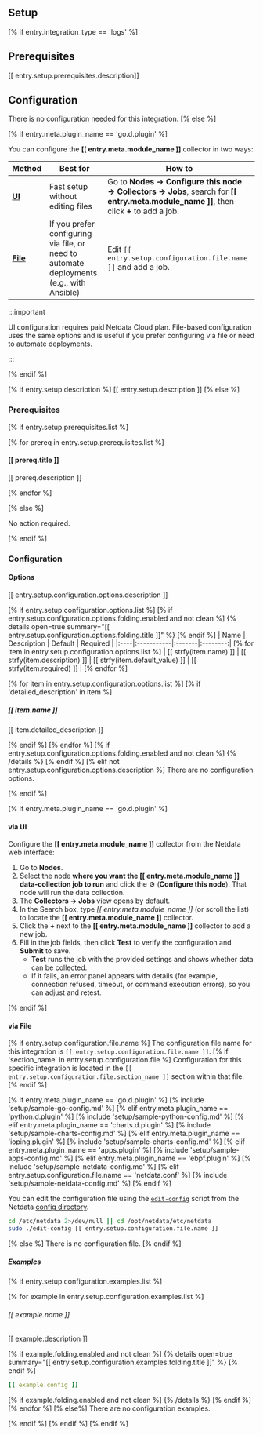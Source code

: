 ## Setup
[% if entry.integration_type == 'logs' %]

## Prerequisites

[[ entry.setup.prerequisites.description]]

## Configuration

There is no configuration needed for this integration.
[% else %]

[% if entry.meta.plugin_name == 'go.d.plugin' %]

You can configure the **[[ entry.meta.module_name ]]** collector in two ways:

| Method                | Best for                                                                                 | How to                                                                                                                                 |
|-----------------------|------------------------------------------------------------------------------------------|----------------------------------------------------------------------------------------------------------------------------------------|
| [**UI**](#via-ui)     | Fast setup without editing files                                                         | Go to **Nodes → Configure this node → Collectors → Jobs**, search for **[[ entry.meta.module_name ]]**, then click **+** to add a job. |
| [**File**](#via-file) | If you prefer configuring via file, or need to automate deployments (e.g., with Ansible) | Edit `[[ entry.setup.configuration.file.name ]]` and add a job.                                                                        |

:::important

UI configuration requires paid Netdata Cloud plan. File-based configuration uses the same options and is useful if you prefer configuring via file or need to automate deployments.

:::

[% endif %]

[% if entry.setup.description %]
[[ entry.setup.description ]]
[% else %]
### Prerequisites
[% if entry.setup.prerequisites.list %]

[% for prereq in entry.setup.prerequisites.list %]
#### [[ prereq.title ]]

[[ prereq.description ]]

[% endfor %]

[% else %]

No action required.

[% endif %]
### Configuration

#### Options

[[ entry.setup.configuration.options.description ]]

[% if entry.setup.configuration.options.list %]
[% if entry.setup.configuration.options.folding.enabled and not clean %]
{% details open=true summary="[[ entry.setup.configuration.options.folding.title ]]" %}
[% endif %]
| Name | Description | Default | Required |
|:----|:-----------|:-------|:--------:|
[% for item in entry.setup.configuration.options.list %]
| [[ strfy(item.name) ]] | [[ strfy(item.description) ]] | [[ strfy(item.default_value) ]] | [[ strfy(item.required) ]] |
[% endfor %]

[% for item in entry.setup.configuration.options.list %]
[% if 'detailed_description' in item %]
##### [[ item.name ]]

[[ item.detailed_description ]]

[% endif %]
[% endfor %]
[% if entry.setup.configuration.options.folding.enabled and not clean %]
{% /details %}
[% endif %]
[% elif not entry.setup.configuration.options.description %]
There are no configuration options.

[% endif %]

[% if entry.meta.plugin_name == 'go.d.plugin' %]
#### via UI

Configure the **[[ entry.meta.module_name ]]** collector from the Netdata web interface:

1. Go to **Nodes**.
2. Select the node **where you want the [[ entry.meta.module_name ]] data-collection job to run** and click the :gear: (**Configure this node**). That node will run the data collection.
3. The **Collectors → Jobs** view opens by default.
4. In the Search box, type _[[ entry.meta.module_name ]]_ (or scroll the list) to locate the **[[ entry.meta.module_name ]]** collector.
5. Click the **+** next to the **[[ entry.meta.module_name ]]** collector to add a new job.
6. Fill in the job fields, then click **Test** to verify the configuration and **Submit** to save.
    - **Test** runs the job with the provided settings and shows whether data can be collected.
    - If it fails, an error panel appears with details (for example, connection refused, timeout, or command execution errors), so you can adjust and retest.

[% endif %]

#### via File

[% if entry.setup.configuration.file.name %]
The configuration file name for this integration is `[[ entry.setup.configuration.file.name ]]`.
[% if 'section_name' in entry.setup.configuration.file %]
Configuration for this specific integration is located in the `[[ entry.setup.configuration.file.section_name ]]` section within that file.
[% endif %]

[% if entry.meta.plugin_name == 'go.d.plugin' %]
[% include 'setup/sample-go-config.md' %]
[% elif entry.meta.plugin_name == 'python.d.plugin' %]
[% include 'setup/sample-python-config.md' %]
[% elif entry.meta.plugin_name == 'charts.d.plugin' %]
[% include 'setup/sample-charts-config.md' %]
[% elif entry.meta.plugin_name == 'ioping.plugin' %]
[% include 'setup/sample-charts-config.md' %]
[% elif entry.meta.plugin_name == 'apps.plugin' %]
[% include 'setup/sample-apps-config.md' %]
[% elif entry.meta.plugin_name == 'ebpf.plugin' %]
[% include 'setup/sample-netdata-config.md' %]
[% elif entry.setup.configuration.file.name == 'netdata.conf' %]
[% include 'setup/sample-netdata-config.md' %]
[% endif %]

You can edit the configuration file using the [`edit-config`](/docs/netdata-agent/configuration/README.md#edit-a-configuration-file-using-edit-config) script from the
Netdata [config directory](/docs/netdata-agent/configuration/README.md#the-netdata-config-directory).

```bash
cd /etc/netdata 2>/dev/null || cd /opt/netdata/etc/netdata
sudo ./edit-config [[ entry.setup.configuration.file.name ]]
```
[% else %]
There is no configuration file.
[% endif %]

##### Examples
[% if entry.setup.configuration.examples.list %]

[% for example in entry.setup.configuration.examples.list %]
###### [[ example.name ]]

[[ example.description ]]

[% if example.folding.enabled and not clean %]
{% details open=true summary="[[ entry.setup.configuration.examples.folding.title ]]" %}
[% endif %]
```yaml
[[ example.config ]]
```
[% if example.folding.enabled and not clean %]
{% /details %}
[% endif %]
[% endfor %]
[% else%]
There are no configuration examples.

[% endif %]
[% endif %]
[% endif %]